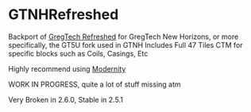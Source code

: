 # GTNHRefreshed

Backport of [GregTech Refreshed](https://github.com/ULSTICK/GregTechRefreshed) for GregTech New Horizons, or more specifically, the GT5U fork used in GTNH
Includes Full 47 Tiles CTM for specific blocks such as Coils, Casings, Etc

Highly recommend using [Modernity](https://www.curseforge.com/minecraft/texture-packs/modernity)

WORK IN PROGRESS, quite a lot of stuff missing atm

Very Broken in 2.6.0, Stable in 2.5.1
